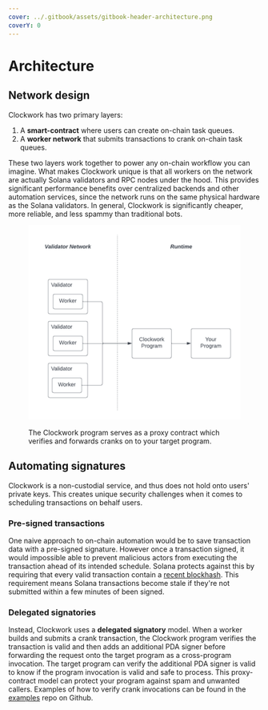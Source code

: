 ```yaml
---
cover: ../.gitbook/assets/gitbook-header-architecture.png
coverY: 0
---
```


# Architecture

## Network design

Clockwork has two primary layers:

1. A **smart-contract** where users can create on-chain task queues.
2. A **worker network** that submits transactions to crank on-chain task queues.

These two layers work together to power any on-chain workflow you can imagine. What makes Clockwork unique is that all workers on the network are actually Solana validators and RPC nodes under the hood. This provides significant performance benefits over centralized backends and other automation services, since the network runs on the same physical hardware as the Solana validators. In general, Clockwork is significantly cheaper, more reliable, and less spammy than traditional bots.

<figure><img src="../.gitbook/assets/Blank diagram (3).png" alt=""><figcaption><p>The Clockwork program serves as a proxy contract which verifies and forwards cranks on to your target program.</p></figcaption></figure>

## Automating signatures&#x20;

Clockwork is a non-custodial service, and thus does not hold onto users' private keys. This creates unique security challenges when it comes to scheduling transactions on behalf users.&#x20;

### Pre-signed transactions

One naive approach to on-chain automation would be to save transaction data with a pre-signed signature. However once a transaction signed, it would impossible able to prevent malicious actors from executing the transaction ahead of its intended schedule. Solana protects against this by requiring that every valid transaction contain a [recent blockhash](https://docs.solana.com/developing/programming-model/transactions#recent-blockhash). This requirement means Solana transactions become stale if they're not submitted within a few minutes of been signed.

### Delegated signatories

Instead, Clockwork uses a **delegated signatory** model. When a worker builds and submits a crank transaction, the Clockwork program verifies the transaction is valid and then adds an additional PDA signer before forwarding the request onto the target program as a cross-program invocation. The target program can verify the additional PDA signer is valid to know if the program invocation is valid and safe to process. This proxy-contract model can protect your program against spam and unwanted callers. Examples of how to verify crank invocations can be found in the [examples](https://github.com/clockwork-xyz/examples/blob/main/hello\_clockwork/programs/hello\_clockwork/src/instructions/hello\_world.rs) repo on Github.&#x20;
